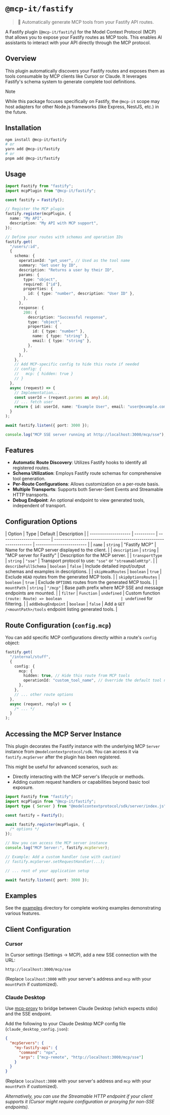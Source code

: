 # `@mcp-it/fastify`

> 🤖 Automatically generate MCP tools from your Fastify API routes.

A Fastify plugin (`@mcp-it/fastify`) for the Model Context Protocol (MCP) that allows you to expose your Fastify routes as MCP tools. This enables AI assistants to interact with your API directly through the MCP protocol.

## Overview

This plugin automatically discovers your Fastify routes and exposes them as tools consumable by MCP clients like Cursor or Claude. It leverages Fastify's schema system to generate complete tool definitions.

> [!NOTE]
> While this package focuses specifically on Fastify, the `@mcp-it` scope may host adapters for other Node.js frameworks (like Express, NestJS, etc.) in the future.

## Installation

```bash
npm install @mcp-it/fastify
# or
yarn add @mcp-it/fastify
# or
pnpm add @mcp-it/fastify
```

## Usage

```typescript
import Fastify from "fastify";
import mcpPlugin from "@mcp-it/fastify";

const fastify = Fastify();

// Register the MCP plugin
fastify.register(mcpPlugin, {
  name: "My API",
  description: "My API with MCP support",
});

// Define your routes with schemas and operation IDs
fastify.get(
  "/users/:id",
  {
    schema: {
      operationId: "get_user", // Used as the tool name
      summary: "Get user by ID",
      description: "Returns a user by their ID",
      params: {
        type: "object",
        required: ["id"],
        properties: {
          id: { type: "number", description: "User ID" },
        },
      },
      response: {
        200: {
          description: "Successful response",
          type: "object",
          properties: {
            id: { type: "number" },
            name: { type: "string" },
            email: { type: "string" },
          },
        },
      },
    },
    // Add MCP-specific config to hide this route if needed
    // config: {
    //   mcp: { hidden: true }
    // }
  },
  async (request) => {
    // Implementation...
    const userId = (request.params as any).id;
    // ... fetch user
    return { id: userId, name: "Example User", email: "user@example.com" };
  }
);

await fastify.listen({ port: 3000 });

console.log("MCP SSE server running at http://localhost:3000/mcp/sse");
```

## Features

- **Automatic Route Discovery**: Utilizes Fastify hooks to identify all registered routes.
- **Schema Utilization**: Employs Fastify route schemas for comprehensive tool generation.
- **Per-Route Configurations**: Allows customization on a per-route basis.
- **Multiple Transports**: Supports both Server-Sent Events and Streamable HTTP transports.
- **Debug Endpoint**: An optional endpoint to view generated tools, independent of transport.

## Configuration Options

| Option               | Type       | Default                  | Description                                                         |
| -------------------- | ---------- | ------------------------ | ------------------------------------------------------------------- | ------------------------- |
| `name`               | `string`   | "Fastify MCP"            | Name for the MCP server displayed to the client.                    |
| `description`        | `string`   | "MCP server for Fastify" | Description for the MCP server.                                     |
| `transportType`      | `string`   | `"sse"`                  | Transport protocol to use: `"sse"` or `"streamableHttp"`.           |
| `describeFullSchema` | `boolean`  | `false`                  | Include detailed input/output schemas and examples in descriptions. |
| `skipHeadRoutes`     | `boolean`  | `true`                   | Exclude `HEAD` routes from the generated MCP tools.                 |
| `skipOptionsRoutes`  | `boolean`  | `true`                   | Exclude `OPTIONS` routes from the generated MCP tools.              |
| `mountPath`          | `string`   | `"/mcp"`                 | Base path prefix where MCP SSE and message endpoints are mounted.   |
| `filter`             | `Function` | `undefined`              | Custom function `(route: Route) => boolean                          | undefined` for filtering. |
| `addDebugEndpoint`   | `boolean`  | `false`                  | Add a `GET /<mountPath>/tools` endpoint listing generated tools.    |

## Route Configuration (`config.mcp`)

You can add specific MCP configurations directly within a route's `config` object:

```typescript
fastify.get(
  "/internal/stuff",
  {
    config: {
      mcp: {
        hidden: true, // Hide this route from MCP tools
        operationId: "custom_tool_name", // Override the default tool name
      },
    },
    // ... other route options
  },
  async (request, reply) => {
    /* ... */
  }
);
```

## Accessing the MCP Server Instance

This plugin decorates the Fastify instance with the underlying MCP `Server` instance from `@modelcontextprotocol/sdk`. You can access it via `fastify.mcpServer` after the plugin has been registered.

This might be useful for advanced scenarios, such as:

- Directly interacting with the MCP server's lifecycle or methods.
- Adding custom request handlers or capabilities beyond basic tool exposure.

```typescript
import Fastify from "fastify";
import mcpPlugin from "@mcp-it/fastify";
import type { Server } from "@modelcontextprotocol/sdk/server/index.js";

const fastify = Fastify();

await fastify.register(mcpPlugin, {
  /* options */
});

// Now you can access the MCP server instance
console.log("MCP Server:", fastify.mcpServer);

// Example: Add a custom handler (use with caution)
// fastify.mcpServer.setRequestHandler(...);

// ... rest of your application setup

await fastify.listen({ port: 3000 });
```

## Examples

See the [examples](./examples) directory for complete working examples demonstrating various features.

## Client Configuration

### Cursor

In Cursor settings (Settings -> MCP), add a new SSE connection with the URL:

```
http://localhost:3000/mcp/sse
```

(Replace `localhost:3000` with your server's address and `mcp` with your `mountPath` if customized).

### Claude Desktop

Use [mcp-proxy](https://github.com/sparfenyuk/mcp-proxy) to bridge between Claude Desktop (which expects stdio) and the SSE endpoint.

Add the following to your Claude Desktop MCP config file (`claude_desktop_config.json`):

```json
{
  "mcpServers": {
    "my-fastify-api": {
      "command": "npx",
      "args": ["mcp-remote", "http://localhost:3000/mcp/sse"]
    }
  }
}
```

(Replace `localhost:3000` with your server's address and `mcp` with your `mountPath` if customized).

_Alternatively, you can use the Streamable HTTP endpoint if your client supports it (Cursor might require configuration or proxying for non-SSE endpoints)._
